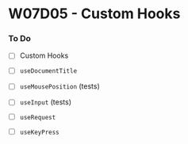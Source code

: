 # W07D05 - Custom Hooks

### To Do
- [ ] Custom Hooks
- [ ] `useDocumentTitle`
- [ ] `useMousePosition` (tests)
- [ ] `useInput` (tests)
- [ ] `useRequest`
- [ ] `useKeyPress`




















